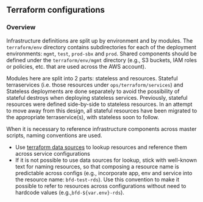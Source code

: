 ## Terraform configurations

### Overview

Infrastructure definitions are split up by environment and by modules. The `terraform/env` directory contains subdirectories for each of the deployment environments: `mgmt`, `test`, `prod-sbx` and `prod`. Shared components should be defined under the `terraform/env/mgmt` directory (e.g., S3 buckets, IAM roles or policies, etc. that are used across the AWS account).

Modules here are split into 2 parts: stateless and resources. Stateful terraservices (i.e. those resources under `ops/terraform/services`) and Stateless deployments are done
separately to avoid the possibility of stateful destroys when deploying stateless services. Previously, stateful resources were defined side-by-side to stateless resources.
In an attempt to move away from this design, all stateful resources have been migrated to the appropriate terraservice(s), with stateless soon to follow.

When it is necessary to reference infrastructure components across master scripts, naming conventions are used. 

- Use [terraform data sources](https://www.terraform.io/docs/configuration/data-sources.html) to lookup resources and reference them across service configurations
- If it is not possible to use data sources for lookup, stick with well-known text for naming resources, so that composing a resource name is predictable across configs (e.g., incorporate app, env and service into the resource name: `bfd-test-rds`). Use this convention to make it possible to refer to resources across configurations without need to hardcode values (e.g.,`bfd-${var.env}-rds`).
